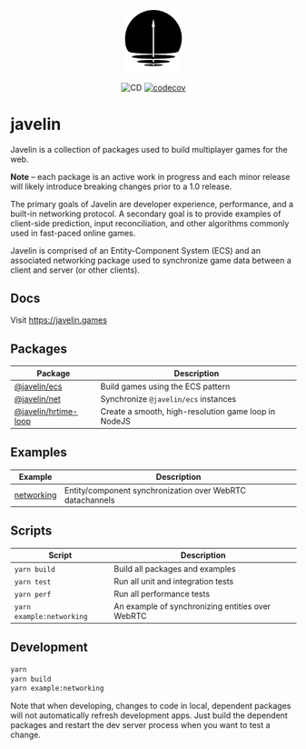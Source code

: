 <p align="center">
  <img src="./logo.png" width="100px">
</p>

<p align="center">
  <img src="https://github.com/3mcd/javelin/workflows/CD/badge.svg?branch=release/next" alt="CD">
  <a href="https://codecov.io/gh/3mcd/javelin"><img src="https://codecov.io/gh/3mcd/javelin/branch/next/graph/badge.svg" alt="codecov"></a>
</p>

# javelin

Javelin is a collection of packages used to build multiplayer games for the web.

**Note** – each package is an active work in progress and each minor release will likely introduce breaking changes prior to a 1.0 release.

The primary goals of Javelin are developer experience, performance, and a built-in networking protocol. A secondary goal is to provide examples of client-side prediction, input reconciliation, and other algorithms commonly used in fast-paced online games.

Javelin is comprised of an Entity-Component System (ECS) and an associated networking package used to synchronize game data between a client and server (or other clients).

## Docs

Visit https://javelin.games

## Packages

| Package                                        | Description                                          |
| ---------------------------------------------- | ---------------------------------------------------- |
| [@javelin/ecs](./packages/ecs)                 | Build games using the ECS pattern                    |
| [@javelin/net](./packages/net)                 | Synchronize `@javelin/ecs` instances                 |
| [@javelin/hrtime-loop](./packages/hrtime-loop) | Create a smooth, high-resolution game loop in NodeJS |

## Examples

| Example                             | Description                                               |
| ----------------------------------- | --------------------------------------------------------- |
| [networking](./examples/networking) | Entity/component synchronization over WebRTC datachannels |

## Scripts

| Script                    | Description                                      |
| ------------------------- | ------------------------------------------------ |
| `yarn build`              | Build all packages and examples                  |
| `yarn test`               | Run all unit and integration tests               |
| `yarn perf`               | Run all performance tests                        |
| `yarn example:networking` | An example of synchronizing entities over WebRTC |

## Development

```sh
yarn
yarn build
yarn example:networking
```

Note that when developing, changes to code in local, dependent packages will not automatically refresh development apps. Just build the dependent packages and restart the dev server process when you want to test a change.

